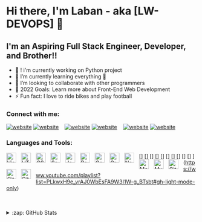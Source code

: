  # Hi there, I'm Laban - aka [LW-DEVOPS] 👋 

## I'm an Aspiring Full Stack Engineer, Developer, and Brother!!

- 🔭 ! i'm currently working on Python project
- 🌱 I’m currently learning everything 🤣
- 👯 I’m looking to collaborate with other programmers
- 🥅 2022 Goals: Learn more about Front-End Web Development
- ⚡ Fun fact: I love to ride bikes and play football 

### Connect with me:

[![website](./img/twitter-light.svg)](https://twitter.com/TitoJon51316197#gh-light-mode-only)
[![website](./img/twitter-dark.svg)](https://twitter.com/TitoJon51316197#gh-dark-mode-only)
&nbsp;&nbsp;
[![website](./img/linkedin-light.svg)](https://linkedin.com/in/labanwaititu#gh-light-mode-only)
[![website](./img/linkedin-dark.svg)](https://linkedin.com/in/labanwaititu#gh-dark-mode-only)
&nbsp;&nbsp;
[![website](./img/instagram-light.svg)](https://instagram.com/t.i.t.o_j.o.n.e.s#gh-light-mode-only)
[![website](./img/instagram-dark.svg)](https://instagram.com/t.i.t.o_j.o.n.e.s#gh-dark-mode-only)

### Languages and Tools:

[<img align="left" alt="Visual Studio Code" width="26px" src="https://cdn.jsdelivr.net/gh/devicons/devicon/icons/vscode/vscode-original.svg" style="padding-right:10px;" />]
[<img align="left" alt="HTML5" width="26px" src="https://cdn.jsdelivr.net/gh/devicons/devicon/icons/html5/html5-original.svg" style="padding-right:10px;" />]
[<img align="left" alt="CSS3" width="26px" src="https://cdn.jsdelivr.net/gh/devicons/devicon/icons/css3/css3-original.svg" style="padding-right:10px;" />]
[<img align="left" alt="Sass" width="26px" src="https://cdn.jsdelivr.net/gh/devicons/devicon/icons/sass/sass-original.svg" style="padding-right:10px;" />]
[<img align="left" alt="JavaScript" width="26px" src="https://cdn.jsdelivr.net/gh/devicons/devicon/icons/javascript/javascript-original.svg" style="padding-right:10px;" />]
[<img align="left" alt="React" width="26px" src="https://cdn.jsdelivr.net/gh/devicons/devicon/icons/react/react-original.svg" style="padding-right:10px;" />]
[<img align="left" alt="Gatsby" width="26px" src="https://cdn.jsdelivr.net/gh/devicons/devicon/icons/gatsby/gatsby-original.svg" style="padding-right:10px;" />]
[<img align="left" alt="GraphQL" width="26px" src="https://cdn.jsdelivr.net/gh/devicons/devicon/icons/graphql/graphql-plain.svg" style="padding-right:10px;" />]
[<img align="left" alt="Node.js" width="26px" src="https://cdn.jsdelivr.net/gh/devicons/devicon/icons/nodejs/nodejs-original.svg" style="padding-right:10px;" />]
[<img align="left" alt="MongoDB" width="26px" src="https://cdn.jsdelivr.net/gh/devicons/devicon/icons/mongodb/mongodb-original.svg" style="padding-right:10px;" />]
[<img align="left" alt="MySQL" width="26px" src="https://cdn.jsdelivr.net/gh/devicons/devicon/icons/mysql/mysql-original.svg" style="padding-right:10px;" />
<img align="left" alt="Git" width="26px" src="https://cdn.jsdelivr.net/gh/devicons/devicon/icons/git/git-original.svg" style="padding-right:10px;" />
<img align="left" alt="GitHub" width="26px" src="https://user-images.githubusercontent.com/3369400/139447912-e0f43f33-6d9f-45f8-be46-2df5bbc91289.png" style="padding-right:10px;" />](https://www.youtube.com/playlist?list=PLkwxH9e_vrAJ0WbEsFA9W3I1W-g_BTsbt#gh-dark-mode-only)
<img align="left" alt="GitHub" width="26px" src="https://user-images.githubusercontent.com/3369400/139448065-39a229ba-4b06-434b-bc67-616e2ed80c8f.png" style="padding-right:10px;" />](https://www.youtube.com/playlist?list=PLkwxH9e_vrAJ0WbEsFA9W3I1W-g_BTsbt#gh-light-mode-only)


<br />
<br />



<details>
  <summary>:zap: GitHub Stats</summary>

  <img align="left" alt="LW-DEVOPS's GitHub Stats" src="https://github-readme-stats.vercel.app/api?username=LW-DEVOPS&show_icons=true&hide_border=false&title_color=ff652f&icon_color=FFE400&bg_color=09131B&text_color=ffffff&border_color=0c1a25" />

</details>

[twitter]: https://twitter.com/TitoJon51316197
[youtube]: https://youtube.com/Labanwaititu
[instagram]: https://instagram.com/t.i.t.o_j.o.n.e.s
[linkedin]: https://linkedin.com/in/labanwaititu
